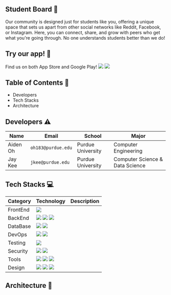 ## Student Board <span>:school_satchel:</span>
Our community is designed just for students like you, offering a unique space that sets us apart from other social networks like Reddit, Facebook, or Instagram. Here, you can connect, share, and grow with peers who get what you're going through. No one understands students better than we do!

## Try our app! <span>:loudspeaker:</span>
Find us on both App Store and Google Play!
<a href="https://www.apple.com/app-store"><img src="https://img.shields.io/badge/App Store-0D96F6?style=flat-square&logo=appstore&logoColor=white"
/></a>
<a href="https://play.google.com"><img src="https://img.shields.io/badge/Google Play-414141?style=flat-square&logo=googleplay&logoColor=white"
/></a>

## Table of Contents <span>:blue_book:</span>
* Developers
* Tech Stacks
* Architecture


## Developers <span>:warning:</span> 
| Name | Email | School |Major |
| ------ | --- | --- | ---|
| Aiden Oh | `oh183@purdue.edu`| Purdue University | Computer Engineering |
| Jay Kee | `jkee@purdue.edu` |Purdue University | Computer Science & Data Science |


## Tech Stacks <span>:computer:</span> 


| Category | Technology | Description |
| ------ | --- | --- | 
| FrontEnd | <img src="https://img.shields.io/badge/Flutter-02569B?style=flat-square&logo=flutter&logoColor=white"> ||
| BackEnd | <img src="https://img.shields.io/badge/Spring Boot-6DB33F?style=flat-square&logo=springBoot&logoColor=white"> <img src="https://img.shields.io/badge/AWS EC2-FF9900?style=flat-square&logo=amazonec2&logoColor=white"> <img src="https://img.shields.io/badge/Elastic Search-005571?style=flat-square&logo=elasticsearch&logoColor=white">||
| DataBase | <img src="https://img.shields.io/badge/PostgreSQL-4169E1?style=flat-square&logo=postgresql&logoColor=white"> <img src="https://img.shields.io/badge/Apache Kafka-231F20?style=flat-square&logo=apachekafka&logoColor=white">||
| DevOps | <img src="https://img.shields.io/badge/Docker-2496ED?style=flat-square&logo=docker&logoColor=white"> <img src="https://img.shields.io/badge/Jenkins-D24939?style=flat-square&logo=jenkins&logoColor=white">||
| Testing| <img src="https://img.shields.io/badge/SLF4J-6DB33F?style=flat-square&logo=springBoot&logoColor=white"> ||
| Security| <img src="https://img.shields.io/badge/Spring Security-6DB33F?style=flat-square&logo=springsecurity&logoColor=white"> <img src="https://img.shields.io/badge/Amazon SES -DD344C?style=flat-square&logo=springBoot&logoColor=white">||
| Tools| <img src="https://img.shields.io/badge/IntelliJ-000000?style=flat-square&logo=intellijidea&logoColor=white"> <img src="https://img.shields.io/badge/Slack-4A154B?style=flat-square&logo=slack&logoColor=white"> <img src="https://img.shields.io/badge/Github-181717?style=flat-square&logo=github&logoColor=white">||
| Design| <img src="https://img.shields.io/badge/Figma-F24E1E?style=flat-square&logo=figma&logoColor=white"> <img src="https://img.shields.io/badge/StackEdit-606060?style=flat-square&logo=stackEdit&logoColor=white"> <img src="https://img.shields.io/badge/Simple Icons-111111?style=flat-square&logo=simpleIcons&logoColor=white">||


## Architecture <span>:paperclip:</span> 
